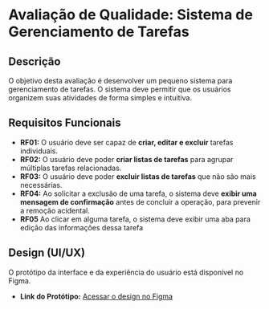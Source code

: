 # Avaliação de Qualidade: Sistema de Gerenciamento de Tarefas

## Descrição

O objetivo desta avaliação é desenvolver um pequeno sistema para gerenciamento de tarefas. O sistema deve permitir que os usuários organizem suas atividades de forma simples e intuitiva.

## Requisitos Funcionais

- **RF01:** O usuário deve ser capaz de **criar, editar e excluir** tarefas individuais.
- **RF02:** O usuário deve poder **criar listas de tarefas** para agrupar múltiplas tarefas relacionadas.
- **RF03:** O usuário deve poder **excluir listas de tarefas** que não são mais necessárias.
- **RF04:** Ao solicitar a exclusão de uma tarefa, o sistema deve **exibir uma mensagem de confirmação** antes de concluir a operação, para prevenir a remoção acidental.
- **RF05**  Ao clicar em alguma tarefa, o sistema deve exibir uma aba para edição das informações dessa tarefa

## Design (UI/UX)

O protótipo da interface e da experiência do usuário está disponível no Figma.

- **Link do Protótipo:** [Acessar o design no Figma](https://www.figma.com/design/W6siQImbuqiKnc7qS5Hx6D/Tarefa-de-Qualidade?node-id=0-1&t=FblyDnNNNDP1Rgez-1)
